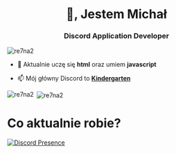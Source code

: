 <h1 align="center">👋, Jestem Michał</h1>
<h3 align="center">Discord Application Developer</h3>

<p align="left"> <img src="https://komarev.com/ghpvc/?username=re7na2&label=Profile%20views&color=0e75b6&style=flat" alt="re7na2" /> </p>

- 🌱 Aktualnie uczę się **html** oraz umiem **javascript**

- 📫 Mój główny Discord to **[Kindergarten](https://discord.gg/xc2F39ybjx)**
  
<p><img align="left" src="https://github-readme-stats.vercel.app/api/top-langs?username=re7na2&show_icons=true&locale=pl&layout=compact" alt="re7na2" /></p>

<p>&nbsp;<img align="center" src="https://github-readme-stats.vercel.app/api?username=re7na2&show_icons=true&locale=pl" alt="re7na2" /></p>

# Co aktualnie robie?

[![Discord Presence](https://lanyard.cnrad.dev/api/449286683939176448)](https://discord.com/users/449286683939176448)
